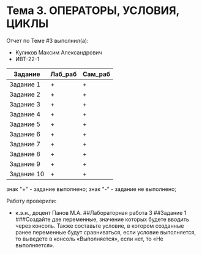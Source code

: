 # Тема 3. ОПЕРАТОРЫ, УСЛОВИЯ, ЦИКЛЫ
Отчет по Теме #3 выполнил(а):
- Куликов Максим Александрович
- ИВТ-22-1

| Задание    | Лаб_раб | Сам_раб |
|------------|---------| ------ |
| Задание 1  | +       | + |
| Задание 2  | +       | + |
| Задание 3  | +       | + |
| Задание 4  | +       | + |
| Задание 5  | +       | + |
| Задание 6  | +       | + |
| Задание 7  | +       | + |
| Задание 8  | +      | + |
| Задание 9  | +      | + |
| Задание 10 | +       | + |


знак "+" - задание выполнено; знак "-" - задание не выполнено;

Работу проверили:
- к.э.н., доцент Панов М.А.
##Лабораторная работа 3
##Задание 1
###Создайте две переменные, значение которых будете вводить через консоль. Также составьте условие, в котором созданные ранее переменные будут сравниваться, если условие выполняется, то выведете в консоль «Выполняется», если нет, то «Не выполняется».
